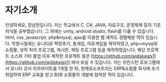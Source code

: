 # 자기소개
안녕하세요, 정남헌입니다.
저는 학교에서 C, C#, JAVA, 자료구조, 운영체제 등의 기초지식을 공부했습니다. 그 외에는 unity, android studio, flash를 다룰 수 있습니다. html, css, javascript, php&mysql, ajax를 이용한 웹 제작도 경험해본 적이 있습니다.
학창시절에는 유니티로 짝맞추기, 총게임, 미로게임을 제작하였고, php+mysql로 쇼핑몰, 성적 처리 프로그램, 게시판, 채팅 프로그램 등을 제작하였습니다.
해당 프로젝트 소스와 기타 졸업 이후 제작한 프로젝트 들은 [https://github.com/wjdskagjs1](https://github.com/wjdskagjs1) 에서 보실 수 있습니다.
저는 프린스턴 로보그램에서 유니티 강사 아르바이트를 1개월 한 뒤, 원제로소프트라는 ERP&쇼핑몰 회사에 조기취업하여 ERP 교육을 받고 B2B 쇼핑몰의 개발에 참여한 적이 있습니다.